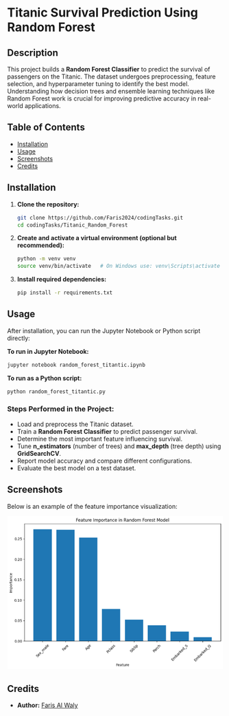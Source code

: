 
# Titanic Survival Prediction Using Random Forest

## Description
This project builds a **Random Forest Classifier** to predict the survival of passengers on the Titanic. The dataset undergoes preprocessing, feature selection, and hyperparameter tuning to identify the best model. Understanding how decision trees and ensemble learning techniques like Random Forest work is crucial for improving predictive accuracy in real-world applications.

## Table of Contents
- [Installation](#installation)
- [Usage](#usage)
- [Screenshots](#screenshots)
- [Credits](#credits)

## Installation
1. **Clone the repository:**
   ```bash
   git clone https://github.com/Faris2024/codingTasks.git
   cd codingTasks/Titanic_Random_Forest
   ```
2. **Create and activate a virtual environment (optional but recommended):**
   ```bash
   python -m venv venv
   source venv/bin/activate   # On Windows use: venv\Scripts\activate
   ```
3. **Install required dependencies:**
   ```bash
   pip install -r requirements.txt
   ```
   
## Usage
After installation, you can run the Jupyter Notebook or Python script directly:

**To run in Jupyter Notebook:**
```bash
jupyter notebook random_forest_titantic.ipynb
```

**To run as a Python script:**
```bash
python random_forest_titantic.py
```

### Steps Performed in the Project:
- Load and preprocess the Titanic dataset.
- Train a **Random Forest Classifier** to predict passenger survival.
- Determine the most important feature influencing survival.
- Tune **n_estimators** (number of trees) and **max_depth** (tree depth) using **GridSearchCV**.
- Report model accuracy and compare different configurations.
- Evaluate the best model on a test dataset.

## Screenshots
Below is an example of the feature importance visualization:

![Feature Importance](SS5.png)

## Credits
- **Author:** [Faris Al Waly](https://github.com/Faris2024)


